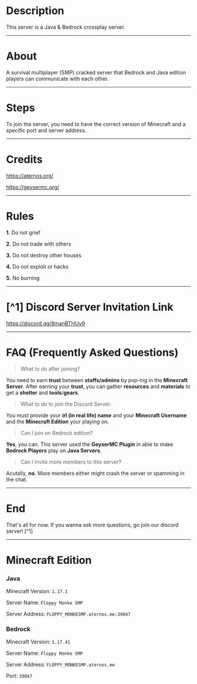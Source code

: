 # Description
This server is a Java & Bedrock crossplay server.

---

# About
A survival multiplayer (SMP) cracked server that Bedrock and Java edition players can communicate with each other.

---

# Steps
To join the server, you need to have the correct version of Minecraft and a specific port and server address.

---

# Credits
https://aternos.org/

https://geysermc.org/

---

# Rules
**1.** Do not grief

**2.** Do not trade with others

**3.** Do not destroy other houses

**4.** Do not exploit or hacks

**5.** No burning

---

# [^1] Discord Server Invitation Link
https://discord.gg/6manBTHUy9

---

# FAQ (Frequently Asked Questions)
> What to do after joining?

You need to earn **trust** between **staffs/admins** by pvp-ing in the **Minecraft Server**. After earning your **trust**, you can gather **resources** and **materials** to get a **shelter** and **tools**/**gears**.

> What to do to join the Discord Server.

You must provide your **irl (in real life) name** and your **Minecraft Username** and the **Minecraft Edition** your playing on. 

> Can I join on Bedrock edition? 

**Yes**, you can. This server used the **GeyserMC Plugin** in able to make **Bedrock Players** play on **Java Servers**. 

> Can I invite more members to this server?

Acutally, **no**. More members either might crash the server or spamming in the chat.

---
# End
That's all for now.
If you wanna ask more questions, go join our discord server! [^1]

---

# Minecraft Edition
### Java
Minecraft Version: `1.17.1`

Server Name: `Floppy Monke SMP`

Server Address: `FLOPPY_MONKESMP.aternos.me:39047`

### Bedrock
Minecraft Version: `1.17.41`

Server Name: `Floppy Monke SMP`

Server Address: `FLOPPY_MONKESMP.aternos.me`

Port: `39047`
